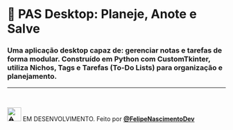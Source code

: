 # 🧭 PAS Desktop: Planeje, Anote e Salve

### Uma aplicação desktop capaz de: gerenciar notas e tarefas de forma modular. Construído em Python com CustomTkinter, utiliza Nichos, Tags e Tarefas (To-Do Lists) para organização e planejamento.

---

<br>

<picture><source srcset="https://fonts.gstatic.com/s/e/notoemoji/latest/26a0_fe0f/512.webp" type="image/webp"><img src="https://fonts.gstatic.com/s/e/notoemoji/latest/26a0_fe0f/512.gif" alt="⚠" width="32" height="32"></picture> EM DESENVOLVIMENTO. Feito por <a href="https://github.com/FelipeNascimentoDev">**@FelipeNascimentoDev**</a>
